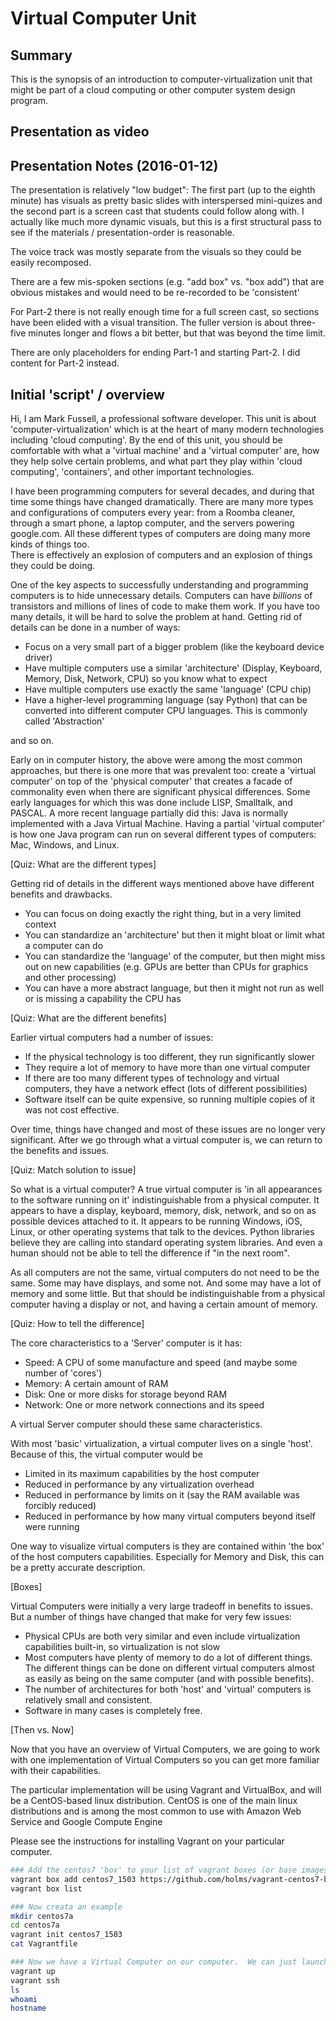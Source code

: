 
# Virtual Computer Unit

## Summary
This is the synopsis of an introduction to computer-virtualization unit that might be part of a cloud computing or other computer system design program.

## Presentation as video


## Presentation Notes (2016-01-12)

The presentation is relatively "low budget": The first part (up to the eighth minute) has visuals as pretty basic slides with interspersed
mini-quizes and the second part is a screen cast that students could follow along with.  I actually like much more dynamic visuals,
but this is a first structural pass to see if the materials / presentation-order is reasonable.

The voice track was mostly separate from the visuals so they could be easily recomposed.  

There are a few mis-spoken sections (e.g. "add box" vs. "box add") that are obvious mistakes and would need to be re-recorded to be 'consistent' 

For Part-2 there is not really enough time for a full screen cast, so sections have been elided with a visual transition.
The fuller version is about three-five minutes longer and flows a bit better, but that was beyond the time limit.

There are only placeholders for ending Part-1 and starting Part-2.  I did content for Part-2 instead.


## Initial 'script' / overview

Hi, I am Mark Fussell, a professional software developer.  This unit is about 'computer-virtualization' which is at the heart of many modern technologies including 'cloud computing'.  By
the end of this unit, you should be comfortable with what a 'virtual machine' and a 'virtual computer' are, how they help solve certain problems, and
what part they play within 'cloud computing', 'containers', and other important technologies.

I have been programming computers for several decades, and during that time some things have changed dramatically.
There are many more types and configurations of computers every year: from a Roomba cleaner, through a smart phone, a laptop computer, and the servers
powering google.com.  All these different types of computers are doing many more kinds of things too.  
There is effectively an explosion of computers and an explosion of things they could be doing.

One of the key aspects to successfully understanding and programming computers is to hide unnecessary details.  Computers can have _billions_ of transistors
and millions of lines of code to make them work.  If you have too many details, it will be hard to solve the problem at hand.
Getting rid of details can be done in a number of ways:
 
 * Focus on a very small part of a bigger problem (like the keyboard device driver)
 * Have multiple computers use a similar 'architecture' (Display, Keyboard, Memory, Disk, Network, CPU) so you know what to expect
 * Have multiple computers use exactly the same 'language' (CPU chip)
 * Have a higher-level programming language (say Python) that can be converted into different computer CPU languages.  This is commonly called 'Abstraction'
 
and so on.   

Early on in computer history, the above were among the most common approaches, but there is one more that was prevalent too: create a 'virtual computer' on top of the 'physical computer' that creates a facade of commonality
 even when there are significant physical differences.  Some early languages for which this was done include LISP, Smalltalk, and PASCAL.  A more recent language partially did this: Java is normally implemented with a Java Virtual Machine.
Having a partial 'virtual computer' is how one Java program can run on several different types of computers: Mac, Windows, and Linux.

[Quiz: What are the different types]

Getting rid of details in the different ways mentioned above have different benefits and drawbacks.  

  * You can focus on doing exactly the right thing, but in a very limited context
  * You can standardize an 'architecture' but then it might bloat or limit what a computer can do
  * You can standardize the 'language' of the computer, but then might miss out on new capabilities (e.g. GPUs are better than CPUs for graphics and other processing)
  * You can have a more abstract language, but then it might not run as well or is missing a capability the CPU has
  
[Quiz: What are the different benefits]

Earlier virtual computers had a number of issues: 

  * If the physical technology is too different, they run significantly slower
  * They require a lot of memory to have more than one virtual computer
  * If there are too many different types of technology and virtual computers, they have a network effect (lots of different possibilities)
  * Software itself can be quite expensive, so running multiple copies of it was not cost effective.
  
Over time, things have changed and most of these issues are no longer very significant.  After we go through what a virtual computer is, we can return to the benefits and issues.

[Quiz: Match solution to issue]

So what is a virtual computer?  A true virtual computer is 'in all appearances to the software running on it' indistinguishable from a physical computer.  It appears to have a display, keyboard, memory, disk, network, and so on as
possible devices attached to it.  It appears to be running Windows, iOS, Linux, or other operating systems that talk to the devices.  Python libraries believe they are calling into standard operating system libraries.  And even a human
should not be able to tell the difference if "in the next room".
 
As all computers are not the same, virtual computers do not need to be the same.  Some may have displays, and some not.  And some may have a lot of memory and some little. But that should be indistinguishable from a physical computer having a display or not, and having a certain amount of memory.

[Quiz: How to tell the difference]

The core characteristics to a 'Server' computer is it has:

  * Speed: A CPU of some manufacture and speed (and maybe some number of 'cores')
  * Memory: A certain amount of RAM
  * Disk: One or more disks for storage beyond RAM
  * Network: One or more network connections and its speed
  
A virtual Server computer should these same characteristics.  

With most 'basic' virtualization, a virtual computer lives on a single 'host'.  Because of this, the virtual computer would be

  * Limited in its maximum capabilities by the host computer 
  * Reduced in performance by any virtualization overhead
  * Reduced in performance by limits on it (say the RAM available was forcibly reduced)
  * Reduced in performance by how many virtual computers beyond itself were running
  
One way to visualize virtual computers is they are contained within 'the box' of the host computers capabilities.  Especially for Memory and Disk, this can be a pretty accurate description.

[Boxes]

Virtual Computers were initially a very large tradeoff in benefits to issues.  But a number of things have changed that make for very few issues:

  * Physical CPUs are both very similar and even include virtualization capabilities built-in, so virtualization is not slow
  * Most computers have plenty of memory to do a lot of different things.  The different things can be done on different virtual computers almost as easily as being on the same computer (and with possible benefits).
  * The number of architectures for both 'host' and 'virtual' computers is relatively small and consistent.
  * Software in many cases is completely free.
  
[Then vs. Now]

Now that you have an overview of Virtual Computers, we are going to work with one implementation of Virtual Computers so you can get more familiar with their capabilities. 

The particular implementation will be using Vagrant and VirtualBox, and will be a CentOS-based linux distribution.  CentOS is one of the main linux
distributions and is among the most common to use with Amazon Web Service and Google Compute Engine

Please see the instructions for installing Vagrant on your particular computer.  

```bash
### Add the centos7 'box' to your list of vagrant boxes (or base images for virtual computers)
vagrant box add centos7_1503 https://github.com/holms/vagrant-centos7-box/releases/download/7.1.1503.001/CentOS-7.1.1503-x86_64-netboot.box
vagrant box list

### Now creata an example
mkdir centos7a
cd centos7a
vagrant init centos7_1503
cat Vagrantfile

### Now we have a Virtual Computer on our computer.  We can just launch and connect to it
vagrant up
vagrant ssh
ls
whoami
hostname

```


  
